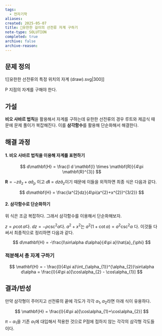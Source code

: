 ```yaml
---
tags:
  - 전자기학
aliases: 
created: 2025-05-07
title: 🔬유한한 길이의 선전류 자계 구하기
note-type: SOLUTION
completed: true
archive: false
archive-reason:
---
```



## 문제 정의
![[유한한 선전류의 특정 위치의 자계  (draw).svg|300]]

P 지점의 자계를 구해야 한다.

## 가설
**비오 사바르 법칙**을 활용해서 자계를 구하는데 유한한 선전류의 경우 루트와 제곱식 때문에 문제 풀이가 복잡해진다. 이를 **삼각함수**를 활용해 단순화해서 해결한다.

## 해결 과정
#### 1. 비오 사바르 법칙을 이용해 자계를 표현하기

$$
d\mathbf{H} = \frac{I d \mathbf{l} \times \mathbf{R}}{4\pi \mathbf{R}^{3}}
$$

$\mathbf{R} = -z \hat{a}_{z} + a \hat{a}_{\rho}$ 이고 $d\mathbf{l} = dz \hat{a}_{z}$이기 때문에 이들을 외적하면 최종 식은 다음과 같다.

$$
d\mathbf{H} = \frac{Ia^{2}dz}{4\pi(a^{2}+x^{2})^{3/2}}
$$
#### 2. 삼각함수로 단순화하기

위 식은 조금 복잡하다. 그래서 삼각함수를 이용해서 단순화해보자.

$z = \rho \cot \alpha$다. $dz = - \rho \csc ^{2} \alpha$다. $a^{2} + x^{2}$는 $a^{2} (1 + \cot\alpha) = a^{2}\csc ^{2}\alpha$ 다. 이것들 다 써서 최종적으로 정리하면 다음과 같다.

$$
d\mathbf{H} = -\frac{I\sin\alpha d\alpha}{4\pi a}\hat{a}_{\phi}
$$

### 적분해서 총 자계 구하기

$$
\mathbf{H} = - \frac{I}{4\pi a}\int_{\alpha_{1}}^{\alpha_{2}}\sin\alpha   d\alpha  = \frac{I}{4\pi a}[\cos\alpha_{2} - \cos\alpha_{1}]
$$

## 결과/반성
만약 삼각형이 주어지고 선전류의 끝에 각도가 각각 $\alpha_{1},\alpha_{2}$라면 아래 식이 유용하다.

$$
\mathbf{H} = \frac{I}{4\pi a}[\cos\alpha_{1}+\cos\alpha_{2}]
$$

$\pi-\alpha_{1}$을 기존 $\alpha_{1}$에 대입해서 적용한 것으로 P점에 접하지 않는 각각의 삼각형 각도들이다.

